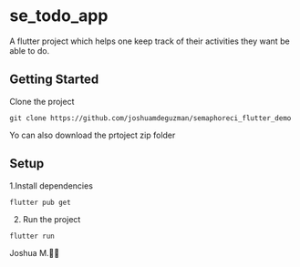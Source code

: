# se_todo_app

A flutter project which helps one keep track of their activities they want be able to do.

## Getting Started

Clone the project

```
git clone https://github.com/joshuamdeguzman/semaphoreci_flutter_demo
```

Yo can also download the prtoject zip folder


## Setup

1.Install dependencies

```
flutter pub get
```
2. Run the project

```
flutter run
```

Joshua M.🙇‍♂️
